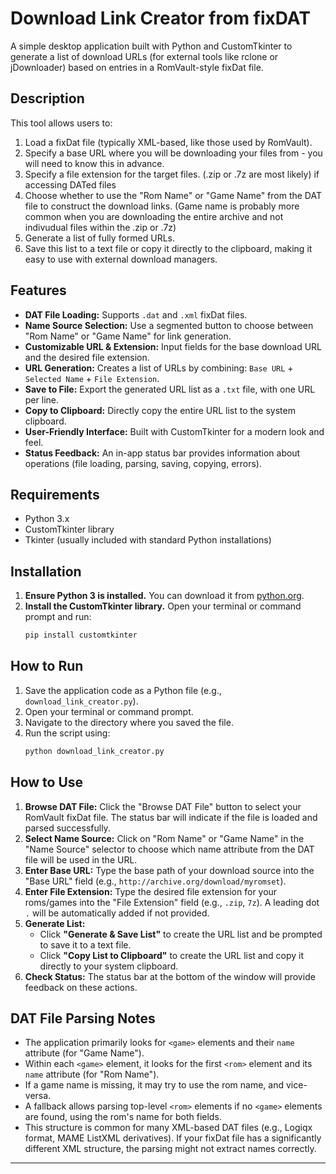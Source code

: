 # Download Link Creator from fixDAT

A simple desktop application built with Python and CustomTkinter to generate a list of download URLs (for external tools like rclone or jDownloader) based on entries in a RomVault-style fixDat file.

## Description

This tool allows users to:
1.  Load a fixDat file (typically XML-based, like those used by RomVault).
2.  Specify a base URL where you will be downloading your files from - you will need to know this in advance.
3.  Specify a file extension for the target files. (.zip or .7z are most likely) if accessing DATed files
4.  Choose whether to use the "Rom Name" or "Game Name" from the DAT file to construct the download links. (Game name is probably more common when you are downloading the entire archive and not indivudual files within the .zip or .7z)
5.  Generate a list of fully formed URLs.
6.  Save this list to a text file or copy it directly to the clipboard, making it easy to use with external download managers.

## Features

* **DAT File Loading:** Supports `.dat` and `.xml` fixDat files.
* **Name Source Selection:** Use a segmented button to choose between "Rom Name" or "Game Name" for link generation.
* **Customizable URL & Extension:** Input fields for the base download URL and the desired file extension.
* **URL Generation:** Creates a list of URLs by combining: `Base URL` + `Selected Name` + `File Extension`.
* **Save to File:** Export the generated URL list as a `.txt` file, with one URL per line.
* **Copy to Clipboard:** Directly copy the entire URL list to the system clipboard.
* **User-Friendly Interface:** Built with CustomTkinter for a modern look and feel.
* **Status Feedback:** An in-app status bar provides information about operations (file loading, parsing, saving, copying, errors).

## Requirements

* Python 3.x
* CustomTkinter library
* Tkinter (usually included with standard Python installations)

## Installation

1.  **Ensure Python 3 is installed.** You can download it from [python.org](https://www.python.org/).
2.  **Install the CustomTkinter library.** Open your terminal or command prompt and run:
    ```bash
    pip install customtkinter
    ```

## How to Run

1.  Save the application code as a Python file (e.g., `download_link_creator.py`).
2.  Open your terminal or command prompt.
3.  Navigate to the directory where you saved the file.
4.  Run the script using:
    ```bash
    python download_link_creator.py
    ```

## How to Use

1.  **Browse DAT File:** Click the "Browse DAT File" button to select your RomVault fixDat file. The status bar will indicate if the file is loaded and parsed successfully.
2.  **Select Name Source:** Click on "Rom Name" or "Game Name" in the "Name Source" selector to choose which name attribute from the DAT file will be used in the URL.
3.  **Enter Base URL:** Type the base path of your download source into the "Base URL" field (e.g., `http://archive.org/download/myromset`).
4.  **Enter File Extension:** Type the desired file extension for your roms/games into the "File Extension" field (e.g., `.zip`, `7z`). A leading dot `.` will be automatically added if not provided.
5.  **Generate List:**
    * Click **"Generate & Save List"** to create the URL list and be prompted to save it to a text file.
    * Click **"Copy List to Clipboard"** to create the URL list and copy it directly to your system clipboard.
6.  **Check Status:** The status bar at the bottom of the window will provide feedback on these actions.

## DAT File Parsing Notes

* The application primarily looks for `<game>` elements and their `name` attribute (for "Game Name").
* Within each `<game>` element, it looks for the first `<rom>` element and its `name` attribute (for "Rom Name").
* If a game name is missing, it may try to use the rom name, and vice-versa.
* A fallback allows parsing top-level `<rom>` elements if no `<game>` elements are found, using the rom's name for both fields.
* This structure is common for many XML-based DAT files (e.g., Logiqx format, MAME ListXML derivatives). If your fixDat file has a significantly different XML structure, the parsing might not extract names correctly.

---

